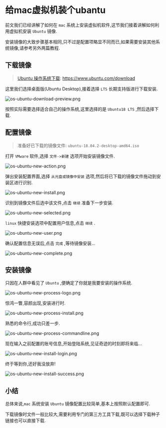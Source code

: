 # 给mac虚拟机装个ubantu

前文我们已经讲解了如何在 `mac` 系统上安装虚拟机软件,这节我们接着讲解如何利用虚拟机安装 `Ubuntu` 镜像.

安装镜像的大致步骤基本相同,只不过是配置项略显不同而已,如果需要安装其他系统镜像,请参考另外两篇教程.

## 下载镜像

> [Ubuntu 操作系统下载](https://www.ubuntu.com/download): https://www.ubuntu.com/download

这里我们选择桌面版(Ubuntu Desktop),接着选择 `LTS` 长期支持版进行下载安装.

![os-ubuntu-download-preview.png](./images/os-ubuntu-download-preview.png)

按照实际需要选择适合自己的操作系统,这里选择的是 `Ubuntu18 LTS` ,然后选择下载.

## 配置镜像

> 准备好已下载的镜像文件: `ubuntu-18.04.2-desktop-amd64.iso` 

打开 `VMware` 软件,选择 `文件->新建` 选项开始安装镜像文件.

![os-ubuntu-new-action.png](./images/os-win7-new-action.png)

弹出安装配置界面,选择 `从光盘或镜像中安装` 选项,然后将已下载的镜像文件拖动到安装区进行识别.

![os-ubuntu-new-install.png](./images/os-win7-new-install.png)

识别到镜像文件后选中该文件,点击 `继续` 准备下一步安装.

![os-ubuntu-new-selected.png](./images/os-ubuntu-new-selected.png)

`linux` 快捷安装选项中配置用户信息,点击 `继续` .

![os-ubuntu-new-user.png](./images/os-ubuntu-new-user.png)

确认配置信息无误后,点击 `完成` ,等待镜像安装...

![os-ubuntu-new-complete.png](./images/os-ubuntu-new-complete.png)

## 安装镜像

只因在人群中看见了 `Ubuntu` ,便确定了你就是我要安装的操作系统.

![os-ubuntu-new-process-logo.png](./images/os-ubuntu-new-process-logo.png)

惊鸿一瞥,容颜出现,安装进行时.

![os-ubuntu-new-process-install.png](./images/os-ubuntu-new-process-install.png)

熟悉的命令行,成功只差一步.

![os-ubuntu-new-process-commandline.png](./images/os-ubuntu-new-process-commandline.png)

现在输入之前配置的账号信息,开始登陆系统,见证奇迹的时刻即将来临...

![os-ubuntu-new-install-login.png](./images/os-ubuntu-new-install-login.png)

终于等到你,还好我没放弃!

![os-ubuntu-new-install-success.png](./images/os-ubuntu-new-install-success.png)

## 小结

总体来说,`mac` 系统安装 `Ubuntu` 镜像配置比较简单,基本上按照默认配置即可.

下载镜像时文件一般比较大,需要利用专门的第三方工具下载,既可以选择下载种子链接也可以直接下载.

